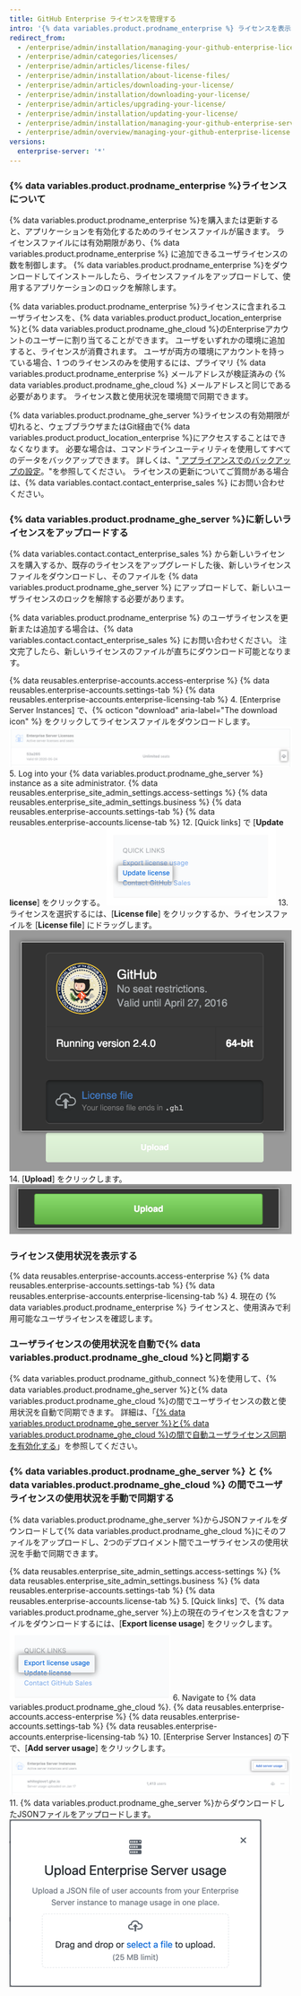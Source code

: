 ```yaml
---
title: GitHub Enterprise ライセンスを管理する
intro: '{% data variables.product.prodname_enterprise %} ライセンスを表示、管理、および更新できます。'
redirect_from:
  - /enterprise/admin/installation/managing-your-github-enterprise-license
  - /enterprise/admin/categories/licenses/
  - /enterprise/admin/articles/license-files/
  - /enterprise/admin/installation/about-license-files/
  - /enterprise/admin/articles/downloading-your-license/
  - /enterprise/admin/installation/downloading-your-license/
  - /enterprise/admin/articles/upgrading-your-license/
  - /enterprise/admin/installation/updating-your-license/
  - /enterprise/admin/installation/managing-your-github-enterprise-server-license
  - /enterprise/admin/overview/managing-your-github-enterprise-license
versions:
  enterprise-server: '*'
---
```


### {% data variables.product.prodname_enterprise %}ライセンスについて

{% data variables.product.prodname_enterprise %}を購入または更新すると、アプリケーションを有効化するためのライセンスファイルが届きます。 ライセンスファイルには有効期限があり、{% data variables.product.prodname_enterprise %} に追加できるユーザライセンスの数を制御します。 {% data variables.product.prodname_enterprise %}をダウンロードしてインストールしたら、ライセンスファイルをアップロードして、使用するアプリケーションのロックを解除します。

{% data variables.product.prodname_enterprise %}ライセンスに含まれるユーザライセンスを、{% data variables.product.product_location_enterprise %}と{% data variables.product.prodname_ghe_cloud %}のEnterpriseアカウントのユーザーに割り当てることができます。 ユーザをいずれかの環境に追加すると、ライセンスが消費されます。 ユーザが両方の環境にアカウントを持っている場合、1 つのライセンスのみを使用するには、プライマリ {% data variables.product.prodname_enterprise %} メールアドレスが検証済みの {% data variables.product.prodname_ghe_cloud %} メールアドレスと同じである必要があります。 ライセンス数と使用状況を環境間で同期できます。

{% data variables.product.prodname_ghe_server %}ライセンスの有効期限が切れると、ウェブブラウザまたはGit経由で{% data variables.product.product_location_enterprise %}にアクセスすることはできなくなります。 必要な場合は、コマンドラインユーティリティを使用してすべてのデータをバックアップできます。 詳しくは、"[ アプライアンスでのバックアップの設定](/enterprise/admin/guides/installation/configuring-backups-on-your-appliance)。"を参照してください。 ライセンスの更新についてご質問がある場合は、{% data variables.contact.contact_enterprise_sales %} にお問い合わせください。

### {% data variables.product.prodname_ghe_server %}に新しいライセンスをアップロードする

{% data variables.contact.contact_enterprise_sales %} から新しいライセンスを購入するか、既存のライセンスをアップグレードした後、新しいライセンスファイルをダウンロードし、そのファイルを {% data variables.product.prodname_ghe_server %} にアップロードして、新しいユーザライセンスのロックを解除する必要があります。

{% data variables.product.prodname_enterprise %} のユーザライセンスを更新または追加する場合は、{% data variables.contact.contact_enterprise_sales %} にお問い合わせください。 注文完了したら、新しいライセンスのファイルが直ちにダウンロード可能となります。

{% data reusables.enterprise-accounts.access-enterprise %}
{% data reusables.enterprise-accounts.settings-tab %}
{% data reusables.enterprise-accounts.enterprise-licensing-tab %}
4. [Enterprise Server Instances] で、{% octicon "download" aria-label="The download icon" %} をクリックしてライセンスファイルをダウンロードします。 ![GitHub Enterprise Server ライセンスをダウンロードする](/assets/images/help/business-accounts/download-ghes-license.png)
5. Log into your
{% data variables.product.prodname_ghe_server %} instance as a site administrator.
{% data reusables.enterprise_site_admin_settings.access-settings %}
{% data reusables.enterprise_site_admin_settings.business %}
{% data reusables.enterprise-accounts.settings-tab %}
{% data reusables.enterprise-accounts.license-tab %}
12. [Quick links] で [**Update license**] をクリックする。 ![ライセンス更新のリンク](/assets/images/enterprise/business-accounts/update-license-link.png)
13. ライセンスを選択するには、[**License file**] をクリックするか、ライセンスファイルを [**License file**] にドラッグします。 ![ライセンスファイルのアップロード](/assets/images/enterprise/management-console/upload-license.png)
14. [**Upload**] をクリックします。 ![アップグレードを開始](/assets/images/enterprise/management-console/begin-upload.png)

### ライセンス使用状況を表示する

{% data reusables.enterprise-accounts.access-enterprise %}
{% data reusables.enterprise-accounts.settings-tab %}
{% data reusables.enterprise-accounts.enterprise-licensing-tab %}
4. 現在の {% data variables.product.prodname_enterprise %} ライセンスと、使用済みで利用可能なユーザライセンスを確認します。

### ユーザライセンスの使用状況を自動で{% data variables.product.prodname_ghe_cloud %}と同期する

{% data variables.product.prodname_github_connect %}を使用して、{% data variables.product.prodname_ghe_server %}と{% data variables.product.prodname_ghe_cloud %}の間でユーザライセンスの数と使用状況を自動で同期できます。 詳細は、「[{% data variables.product.prodname_ghe_server %}と{% data variables.product.prodname_ghe_cloud %}の間で自動ユーザライセンス同期を有効化する](/enterprise/{{currentVersion}}/admin/installation/enabling-automatic-user-license-sync-between-github-enterprise-server-and-github-enterprise-cloud)」を参照してください。

### {% data variables.product.prodname_ghe_server %} と {% data variables.product.prodname_ghe_cloud %} の間でユーザライセンスの使用状況を手動で同期する

{% data variables.product.prodname_ghe_server %}からJSONファイルをダウンロードして{% data variables.product.prodname_ghe_cloud %}にそのファイルをアップロードし、2つのデプロイメント間でユーザライセンスの使用状況を手動で同期できます。

{% data reusables.enterprise_site_admin_settings.access-settings %}
{% data reusables.enterprise_site_admin_settings.business %}
{% data reusables.enterprise-accounts.settings-tab %}
{% data reusables.enterprise-accounts.license-tab %}
5. [Quick links] で、{% data variables.product.prodname_ghe_server %}上の現在のライセンスを含むファイルをダウンロードするには、[**Export license usage**] をクリックします。 ![ライセンス使用状況リンクをエクスポートする](/assets/images/enterprise/business-accounts/export-license-usage-link.png)
6. Navigate to
{% data variables.product.prodname_ghe_cloud %}.
{% data reusables.enterprise-accounts.access-enterprise %}
{% data reusables.enterprise-accounts.settings-tab %}
{% data reusables.enterprise-accounts.enterprise-licensing-tab %}
10. [Enterprise Server Instances] の下で、[**Add server usage**] をクリックします。 ![GitHub Enterprise Serversの使用状況リンクをアップロードする](/assets/images/help/business-accounts/upload-ghe-server-usage-link.png)
11. {% data variables.product.prodname_ghe_server %}からダウンロードしたJSONファイルをアップロードします。 ![アップロードするファイルをドラッグアンドドロップまたは選択する](/assets/images/help/business-accounts/upload-ghe-server-usage-file.png)
